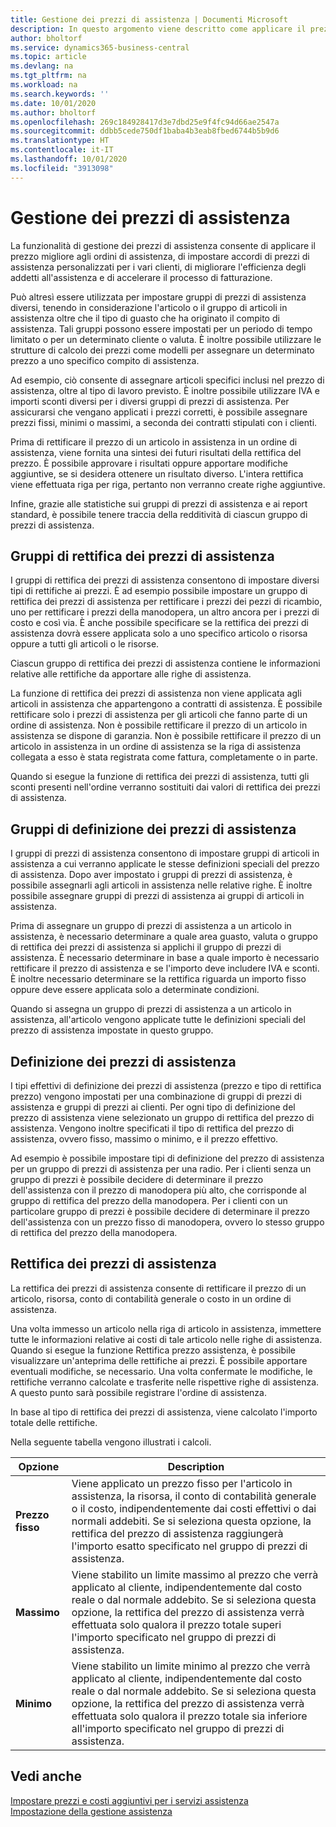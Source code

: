 ```yaml
---
title: Gestione dei prezzi di assistenza | Documenti Microsoft
description: In questo argomento viene descritto come applicare il prezzo migliore agli ordini di assistenza, di impostare accordi di prezzi di assistenza personalizzati per i vari clienti, di migliorare l'efficienza degli addetti all'assistenza e di accelerare il processo di fatturazione.
author: bholtorf
ms.service: dynamics365-business-central
ms.topic: article
ms.devlang: na
ms.tgt_pltfrm: na
ms.workload: na
ms.search.keywords: ''
ms.date: 10/01/2020
ms.author: bholtorf
ms.openlocfilehash: 269c184928417d3e7dbd25e9f4fc94d66ae2547a
ms.sourcegitcommit: ddbb5cede750df1baba4b3eab8fbed6744b5b9d6
ms.translationtype: HT
ms.contentlocale: it-IT
ms.lasthandoff: 10/01/2020
ms.locfileid: "3913098"
---
```

# <a name="service-price-management"></a>Gestione dei prezzi di assistenza
La funzionalità di gestione dei prezzi di assistenza consente di applicare il prezzo migliore agli ordini di assistenza, di impostare accordi di prezzi di assistenza personalizzati per i vari clienti, di migliorare l'efficienza degli addetti all'assistenza e di accelerare il processo di fatturazione.  
  
Può altresì essere utilizzata per impostare gruppi di prezzi di assistenza diversi, tenendo in considerazione l'articolo o il gruppo di articoli in assistenza oltre che il tipo di guasto che ha originato il compito di assistenza. Tali gruppi possono essere impostati per un periodo di tempo limitato o per un determinato cliente o valuta. È inoltre possibile utilizzare le strutture di calcolo dei prezzi come modelli per assegnare un determinato prezzo a uno specifico compito di assistenza.  
  
Ad esempio, ciò consente di assegnare articoli specifici inclusi nel prezzo di assistenza, oltre al tipo di lavoro previsto. È inoltre possibile utilizzare IVA e importi sconti diversi per i diversi gruppi di prezzi di assistenza. Per assicurarsi che vengano applicati i prezzi corretti, è possibile assegnare prezzi fissi, minimi o massimi, a seconda dei contratti stipulati con i clienti.  
  
Prima di rettificare il prezzo di un articolo in assistenza in un ordine di assistenza, viene fornita una sintesi dei futuri risultati della rettifica del prezzo. È possibile approvare i risultati oppure apportare modifiche aggiuntive, se si desidera ottenere un risultato diverso. L'intera rettifica viene effettuata riga per riga, pertanto non verranno create righe aggiuntive.  
  
Infine, grazie alle statistiche sui gruppi di prezzi di assistenza e ai report standard, è possibile tenere traccia della redditività di ciascun gruppo di prezzi di assistenza.  
  
## <a name="service-price-adjustment-groups"></a>Gruppi di rettifica dei prezzi di assistenza  
I gruppi di rettifica dei prezzi di assistenza consentono di impostare diversi tipi di rettifiche ai prezzi. È ad esempio possibile impostare un gruppo di rettifica dei prezzi di assistenza per rettificare i prezzi dei pezzi di ricambio, uno per rettificare i prezzi della manodopera, un altro ancora per i prezzi di costo e così via. È anche possibile specificare se la rettifica dei prezzi di assistenza dovrà essere applicata solo a uno specifico articolo o risorsa oppure a tutti gli articoli o le risorse.  
  
Ciascun gruppo di rettifica dei prezzi di assistenza contiene le informazioni relative alle rettifiche da apportare alle righe di assistenza.  
  
La funzione di rettifica dei prezzi di assistenza non viene applicata agli articoli in assistenza che appartengono a contratti di assistenza. È possibile rettificare solo i prezzi di assistenza per gli articoli che fanno parte di un ordine di assistenza. Non è possibile rettificare il prezzo di un articolo in assistenza se dispone di garanzia. Non è possibile rettificare il prezzo di un articolo in assistenza in un ordine di assistenza se la riga di assistenza collegata a esso è stata registrata come fattura, completamente o in parte.  
  
Quando si esegue la funzione di rettifica dei prezzi di assistenza, tutti gli sconti presenti nell'ordine verranno sostituiti dai valori di rettifica dei prezzi di assistenza.  
  
## <a name="service-price-groups"></a>Gruppi di definizione dei prezzi di assistenza  
I gruppi di prezzi di assistenza consentono di impostare gruppi di articoli in assistenza a cui verranno applicate le stesse definizioni speciali del prezzo di assistenza. Dopo aver impostato i gruppi di prezzi di assistenza, è possibile assegnarli agli articoli in assistenza nelle relative righe. È inoltre possibile assegnare gruppi di prezzi di assistenza ai gruppi di articoli in assistenza.  
  
Prima di assegnare un gruppo di prezzi di assistenza a un articolo in assistenza, è necessario determinare a quale area guasto, valuta o gruppo di rettifica dei prezzi di assistenza si applichi il gruppo di prezzi di assistenza. È necessario determinare in base a quale importo è necessario rettificare il prezzo di assistenza e se l'importo deve includere IVA e sconti. È inoltre necessario determinare se la rettifica riguarda un importo fisso oppure deve essere applicata solo a determinate condizioni.  
  
Quando si assegna un gruppo di prezzi di assistenza a un articolo in assistenza, all'articolo vengono applicate tutte le definizioni speciali del prezzo di assistenza impostate in questo gruppo.  
  
## <a name="service-pricing"></a>Definizione dei prezzi di assistenza  
I tipi effettivi di definizione dei prezzi di assistenza (prezzo e tipo di rettifica prezzo) vengono impostati per una combinazione di gruppi di prezzi di assistenza e gruppi di prezzi ai clienti. Per ogni tipo di definizione del prezzo di assistenza viene selezionato un gruppo di rettifica del prezzo di assistenza. Vengono inoltre specificati il tipo di rettifica del prezzo di assistenza, ovvero fisso, massimo o minimo, e il prezzo effettivo.  
  
Ad esempio è possibile impostare tipi di definizione del prezzo di assistenza per un gruppo di prezzi di assistenza per una radio. Per i clienti senza un gruppo di prezzi è possibile decidere di determinare il prezzo dell'assistenza con il prezzo di manodopera più alto, che corrisponde al gruppo di rettifica del prezzo della manodopera. Per i clienti con un particolare gruppo di prezzi è possibile decidere di determinare il prezzo dell'assistenza con un prezzo fisso di manodopera, ovvero lo stesso gruppo di rettifica del prezzo della manodopera.  
  
## <a name="service-price-adjustment"></a>Rettifica dei prezzi di assistenza  
La rettifica dei prezzi di assistenza consente di rettificare il prezzo di un articolo, risorsa, conto di contabilità generale o costo in un ordine di assistenza.  
  
Una volta immesso un articolo nella riga di articolo in assistenza, immettere tutte le informazioni relative ai costi di tale articolo nelle righe di assistenza. Quando si esegue la funzione Rettifica prezzo assistenza, è possibile visualizzare un'anteprima delle rettifiche ai prezzi. È possibile apportare eventuali modifiche, se necessario. Una volta confermate le modifiche, le rettifiche verranno calcolate e trasferite nelle rispettive righe di assistenza. A questo punto sarà possibile registrare l'ordine di assistenza.  
  
In base al tipo di rettifica dei prezzi di assistenza, viene calcolato l'importo totale delle rettifiche.  
  
Nella seguente tabella vengono illustrati i calcoli.  
  
|Opzione | Description |  
|----------------------------------|---------------------------------------|  
|**Prezzo fisso**|Viene applicato un prezzo fisso per l'articolo in assistenza, la risorsa, il conto di contabilità generale o il costo, indipendentemente dai costi effettivi o dai normali addebiti. Se si seleziona questa opzione, la rettifica del prezzo di assistenza raggiungerà l'importo esatto specificato nel gruppo di prezzi di assistenza.|  
|**Massimo**|Viene stabilito un limite massimo al prezzo che verrà applicato al cliente, indipendentemente dal costo reale o dal normale addebito. Se si seleziona questa opzione, la rettifica del prezzo di assistenza verrà effettuata solo qualora il prezzo totale superi l'importo specificato nel gruppo di prezzi di assistenza.|  
|**Minimo**|Viene stabilito un limite minimo al prezzo che verrà applicato al cliente, indipendentemente dal costo reale o dal normale addebito. Se si seleziona questa opzione, la rettifica del prezzo di assistenza verrà effettuata solo qualora il prezzo totale sia inferiore all'importo specificato nel gruppo di prezzi di assistenza.|  
  
## <a name="see-also"></a>Vedi anche  
[Impostare prezzi e costi aggiuntivi per i servizi assistenza](service-how-setup-service-costs-pricing.md)  
[Impostazione della gestione assistenza](service-setup-service.md)  
